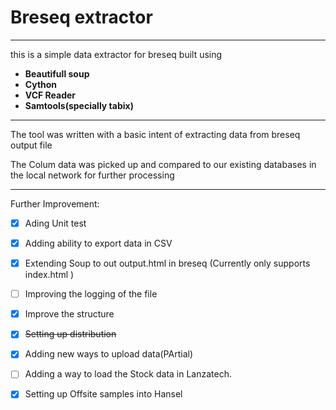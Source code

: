 # Breseq extractor

----------------------------------------------------------------------


this is a simple data extractor for breseq built using
* **Beautifull soup**
* **Cython**
* **VCF Reader**
* **Samtools(specially tabix)**

----------------------------------------------------------------------
 The tool was written with a basic intent of extracting data
 from breseq  output file

 The Colum data was picked up and compared to our existing
 databases in the local network for further processing


----------------------------------------------------------------------
 Further Improvement:

 - [x] Ading Unit test
 - [x] Adding ability to export data in CSV
 - [x] Extending Soup to  out output.html in breseq (Currently only supports  index.html )
 - [ ] Improving the logging of the file
 - [x]  Improve the structure 
 - [x] ~~Setting up distribution~~
 - [x]  Adding  new ways to upload data(PArtial)
 - [ ]  Adding a way to load the  Stock data in  Lanzatech.
 - [x] Setting up Offsite samples into Hansel
 
 
